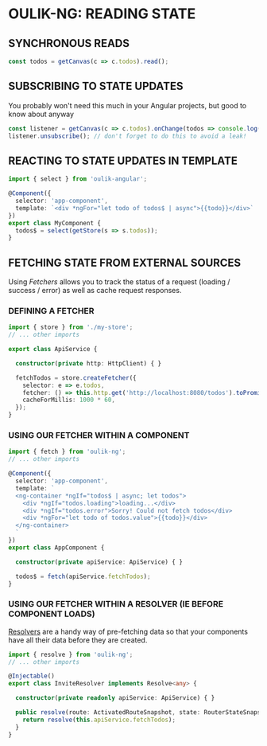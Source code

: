 # OULIK-NG: READING STATE #

## SYNCHRONOUS READS ##
```Typescript
const todos = getCanvas(c => c.todos).read();
```

## SUBSCRIBING TO STATE UPDATES ##
You probably won't need this much in your Angular projects, but good to know about anyway
```Typescript
const listener = getCanvas(c => c.todos).onChange(todos => console.log(todos));
listener.unsubscribe(); // don't forget to do this to avoid a leak!
```  

## REACTING TO STATE UPDATES IN TEMPLATE ##

```Typescript
import { select } from 'oulik-angular';

@Component({
  selector: 'app-component',
  template: `<div *ngFor="let todo of todos$ | async">{{todo}}</div>`
})
export class MyComponent {
  todos$ = select(getStore(s => s.todos));
}
```

## FETCHING STATE FROM EXTERNAL SOURCES ##
Using *Fetchers* allows you to track the status of a request (loading / success / error) as well as cache request responses.

### DEFINING A FETCHER ###
```Typescript
import { store } from './my-store';
// ... other imports

export class ApiService {

  constructor(private http: HttpClient) { }

  fetchTodos = store.createFetcher({
    selector: e => e.todos,
    fetcher: () => this.http.get('http://localhost:8080/todos').toPromise(),
    cacheForMillis: 1000 * 60,
  });
}
```

### USING OUR FETCHER WITHIN A COMPONENT ###

```Typescript
import { fetch } from 'oulik-ng';
// ... other imports

@Component({
  selector: 'app-component',
  template: `
  <ng-container *ngIf="todos$ | async; let todos">
    <div *ngIf="todos.loading">loading...</div>
    <div *ngIf="todos.error">Sorry! Could not fetch todos</div>
    <div *ngFor="let todo of todos.value">{{todo}}</div>
  </ng-container>
  `
})
export class AppComponent {

  constructor(private apiService: ApiService) { }

  todos$ = fetch(apiService.fetchTodos);
}
```

### USING OUR FETCHER WITHIN A RESOLVER (IE BEFORE COMPONENT LOADS) ###
[Resolvers](https://angular.io/api/router/Resolve) are a handy way of pre-fetching data so that your components have all their data before they are created.
```Typescript
import { resolve } from 'oulik-ng';
// ... other imports

@Injectable()
export class InviteResolver implements Resolve<any> {

  constructor(private readonly apiService: ApiService) { }

  public resolve(route: ActivatedRouteSnapshot, state: RouterStateSnapshot) {
    return resolve(this.apiService.fetchTodos);
  }
}

```